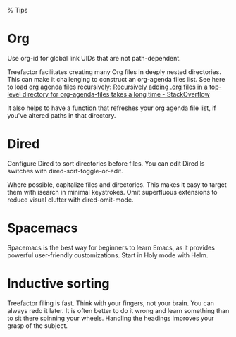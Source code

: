 % Tips

Org
===

Use org-id for global link UIDs that are not path-dependent.

Treefactor facilitates creating many Org files in deeply nested directories. This can make it challenging to construct an org-agenda files list. See here to load org agenda files recursively: [Recursively adding .org files in a top-level directory for org-agenda-files takes a long time - StackOverflow](https://stackoverflow.com/questions/17215868/recursively-adding-org-files-in-a-top-level-directory-for-org-agenda-files-take)

It also helps to have a function that refreshes your org agenda file list, if you've altered paths in that directory.

Dired
===

Configure Dired to sort directories before files. You can edit Dired ls switches with dired-sort-toggle-or-edit.

Where possible, capitalize files and directories. This makes it easy to target them with isearch in minimal keystrokes. Omit superfluous extensions to reduce visual clutter with dired-omit-mode.

Spacemacs
===

Spacemacs is the best way for beginners to learn Emacs, as it provides powerful user-friendly customizations. Start in Holy mode with Helm.

Inductive sorting
===

Treefactor filing is fast. Think with your fingers, not your brain. You can always redo it later. It is often better to do it wrong and learn something than to sit there spinning your wheels. Handling the headings improves your grasp of the subject.
